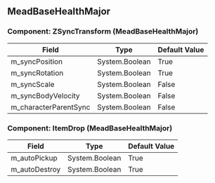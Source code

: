 ## MeadBaseHealthMajor

### Component: ZSyncTransform (MeadBaseHealthMajor)

|Field|Type|Default Value|
|-----|----|-------------|
|m_syncPosition|System.Boolean|True|
|m_syncRotation|System.Boolean|True|
|m_syncScale|System.Boolean|False|
|m_syncBodyVelocity|System.Boolean|False|
|m_characterParentSync|System.Boolean|False|

### Component: ItemDrop (MeadBaseHealthMajor)

|Field|Type|Default Value|
|-----|----|-------------|
|m_autoPickup|System.Boolean|True|
|m_autoDestroy|System.Boolean|True|

